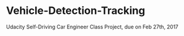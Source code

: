 # Vehicle-Detection-Tracking
Udacity Self-Driving Car Engineer Class Project, due on Feb 27th, 2017
